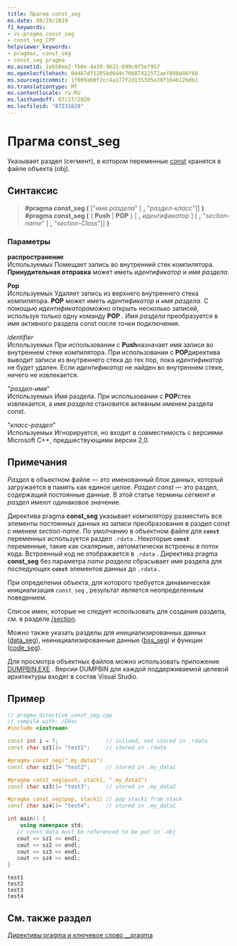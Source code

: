 ```yaml
---
title: Прагма const_seg
ms.date: 08/29/2019
f1_keywords:
- vc-pragma.const_seg
- const_seg_CPP
helpviewer_keywords:
- pragmas, const_seg
- const_seg pragma
ms.assetid: 1eb58ee2-fb0e-4a39-9621-699c8f5ef957
ms.openlocfilehash: 04467df1205bd6d4c70687422572aef898d46f68
ms.sourcegitcommit: 1f009ab0f2cc4a177f2d1353d5a38f164612bdb1
ms.translationtype: MT
ms.contentlocale: ru-RU
ms.lasthandoff: 07/27/2020
ms.locfileid: "87231628"
---
```

# <a name="const_seg-pragma"></a>Прагма const_seg

Указывает раздел (сегмент), в котором переменные [const](../cpp/const-cpp.md) хранятся в файле объекта (obj).

## <a name="syntax"></a>Синтаксис

> **#pragma const_seg (** ["*имя раздела*" [ **,** "*раздел-класс*"]] **)**\
> **#pragma const_seg (** { **Push**  |  **POP** } [ **,** *идентификатор* ] [ **,** "*section-name*" [ **,** "*section-Class*"]] **)**

### <a name="parameters"></a>Параметры

**распространение**\
Используемых Помещает запись во внутренний стек компилятора. **Принудительная отправка** может иметь *идентификатор* и *имя раздела*.

**Рор**\
Используемых Удаляет запись из верхнего внутреннего стека компилятора. **POP** может иметь *идентификатор* и *имя раздела*. С помощью *идентификатора*можно открыть несколько записей, используя только одну команду **POP** . Имя *раздела* преобразуется в имя активного раздела const после точки подключения.

*identifier*\
Используемых При использовании с **Push**назначает имя записи во внутреннем стеке компилятора. При использовании с **POP**директива выводит записи из внутреннего стека до тех пор, пока *идентификатор* не будет удален. Если *идентификатор* не найден во внутреннем стеке, ничего не извлекается.

"*раздел-имя*" \
Используемых Имя раздела. При использовании с **POP**стек извлекается, а *имя раздела* становится активным именем раздела const.

"*класс-раздел*" \
Используемых Игнорируется, но входит в совместимость с версиями Microsoft C++, предшествующими версии 2,0.

## <a name="remarks"></a>Примечания

*Раздел* в объектном файле — это именованный блок данных, который загружается в память как единое целое. *Раздел const* — это раздел, содержащий постоянные данные. В этой статье термины *сегмент* и *раздел* имеют одинаковое значение.

Директива pragma **const_seg** указывает компилятору разместить все элементы постоянных данных из записи преобразования в раздел const с именем *section-name*. По умолчанию в объектном файле для **`const`** переменных используется раздел `.rdata` . Некоторые **`const`** переменные, такие как скалярные, автоматически встроены в поток кода. Встроенный код не отображается в `.rdata` . Директива pragma **const_seg** без параметра *name раздела* сбрасывает имя раздела для последующих **`const`** элементов данных до `.rdata` .

При определении объекта, для которого требуется динамическая инициализация `const_seg` , результат является неопределенным поведением.

Список имен, которые не следует использовать для создания раздела, см. в разделе [/section](../build/reference/section-specify-section-attributes.md).

Можно также указать разделы для инициализированных данных ([data_seg](../preprocessor/data-seg.md)), неинициализированные данные ([bss_seg](../preprocessor/bss-seg.md)) и функции ([code_seg](../preprocessor/code-seg.md)).

Для просмотра объектных файлов можно использовать приложение [DUMPBIN.EXE](../build/reference/dumpbin-command-line.md) . Версии DUMPBIN для каждой поддерживаемой целевой архитектуры входят в состав Visual Studio.

## <a name="example"></a>Пример

```cpp
// pragma_directive_const_seg.cpp
// compile with: /EHsc
#include <iostream>

const int i = 7;               // inlined, not stored in .rdata
const char sz1[]= "test1";     // stored in .rdata

#pragma const_seg(".my_data1")
const char sz2[]= "test2";     // stored in .my_data1

#pragma const_seg(push, stack1, ".my_data2")
const char sz3[]= "test3";     // stored in .my_data2

#pragma const_seg(pop, stack1) // pop stack1 from stack
const char sz4[]= "test4";     // stored in .my_data1

int main() {
    using namespace std;
   // const data must be referenced to be put in .obj
   cout << sz1 << endl;
   cout << sz2 << endl;
   cout << sz3 << endl;
   cout << sz4 << endl;
}
```

```Output
test1
test2
test3
test4
```

## <a name="see-also"></a>См. также раздел

[Директивы pragma и ключевое слово __pragma](../preprocessor/pragma-directives-and-the-pragma-keyword.md)
